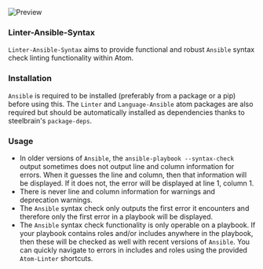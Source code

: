 ![Preview](https://raw.githubusercontent.com/mschuchard/linter-ansible-syntax/master/linter_ansible_syntax.png)

### Linter-Ansible-Syntax
`Linter-Ansible-Syntax` aims to provide functional and robust `Ansible` syntax check linting functionality within Atom.

### Installation
`Ansible` is required to be installed (preferably from a package or a pip) before using this. The `Linter` and `Language-Ansible` atom packages are also required but should be automatically installed as dependencies thanks to steelbrain's `package-deps`.

### Usage
- In older versions of `Ansible`, the `ansible-playbook --syntax-check` output sometimes does not output line and column information for errors. When it guesses the line and column, then that information will be displayed. If it does not, the error will be displayed at line 1, column 1.
- There is never line and column information for warnings and deprecation warnings.
- The `Ansible` syntax check only outputs the first error it encounters and therefore only the first error in a playbook will be displayed.
- The `Ansible` syntax check functionality is only operable on a playbook. If your playbook contains roles and/or includes anywhere in the playbook, then these will be checked as well with recent versions of `Ansible`. You can quickly navigate to errors in includes and roles using the provided `Atom-Linter` shortcuts.
